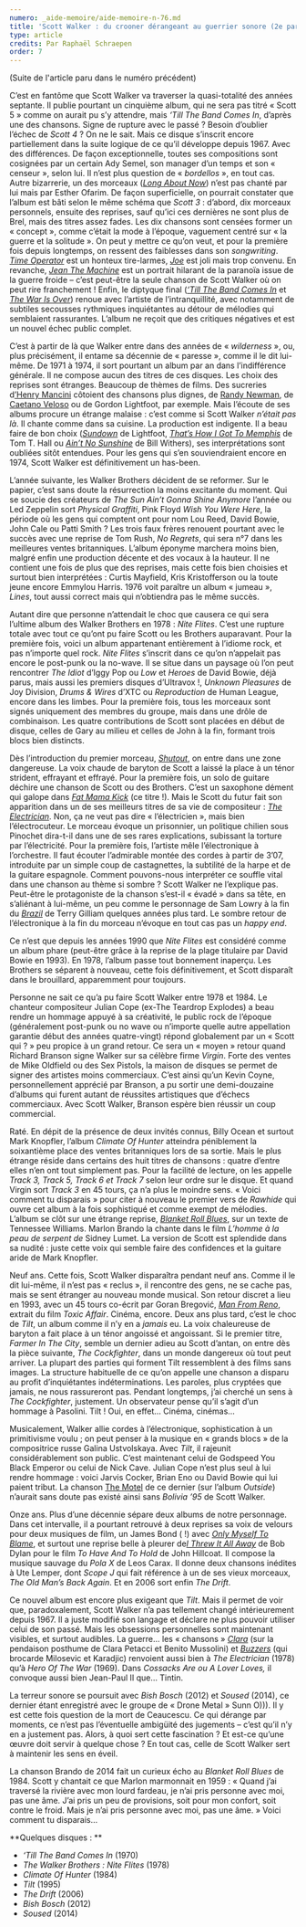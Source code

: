 ```yaml
---
numero: _aide-memoire/aide-memoire-n-76.md
title: 'Scott Walker : du crooner dérangeant au guerrier sonore (2e partie)'
type: article
credits: Par Raphaël Schraepen
order: 7
---
```

(Suite de l'article paru dans le numéro précédent)

C’est en fantôme que Scott Walker va traverser la quasi-totalité des années septante. Il publie pourtant un cinquième album, qui ne sera pas titré « Scott 5 » comme on aurait pu s’y attendre, mais _‘Till The Band Comes In_, d’après une des chansons. Signe de rupture avec le passé ? Besoin d’oublier l’échec de _Scott 4_ ? On ne le sait. Mais ce disque s’inscrit encore partiellement dans la suite logique de ce qu’il développe depuis 1967. Avec des différences. De façon exceptionnelle, toutes ses compositions sont cosignées par un certain Ady Semel, son manager d’un temps et son « censeur », selon lui. Il n’est plus question de « _bordellos_ », en tout cas. Autre bizarrerie, un des morceaux ([_Long About Now_](https://www.youtube.com/watch?v=HHitp6q9stM)) n’est pas chanté par lui mais par Esther Ofarim. De façon superficielle, on pourrait constater que l’album est bâti selon le même schéma que _Scott 3_ : d’abord, dix morceaux personnels, ensuite des reprises, sauf qu’ici ces dernières ne sont plus de Brel, mais des titres assez fades. Les dix chansons sont censées former un « concept », comme c’était la mode à l’époque, vaguement centré sur « la guerre et la solitude ». On peut y mettre ce qu’on veut, et pour la première fois depuis longtemps, on ressent des faiblesses dans son _songwriting_. [_Time Operator_](https://www.youtube.com/watch?v=EnPQnmeQYMQ) est un honteux tire-larmes, [_Joe_](https://www.youtube.com/watch?v=p-ZPGYE3o_U) est joli mais trop convenu. En revanche, [_Jean The Machine_](https://www.youtube.com/watch?v=DcHoTi5rGQU) est un portrait hilarant de la paranoïa issue de la guerre froide – c’est peut-être la seule chanson de Scott Walker où on peut rire franchement ! Enfin, le diptyque final ([_‘Till The Band Comes In_](https://www.youtube.com/watch?v=jLWjsQWBuG8) et [_The War Is Over_](https://www.youtube.com/watch?v=ttF51Xytz7Y)) renoue avec l’artiste de l’intranquillité, avec notamment de subtiles secousses rythmiques inquiétantes au détour de mélodies qui semblaient rassurantes. L’album ne reçoit que des critiques négatives et est un nouvel échec public complet.

C’est à partir de là que Walker entre dans des années de « _wilderness_ », ou, plus précisément, il entame sa décennie de « paresse », comme il le dit lui-même. De 1971 à 1974, il sort pourtant un album par an dans l’indifférence générale. Il ne compose aucun des titres de ces disques. Les choix des reprises sont étranges. Beaucoup de thèmes de films. Des sucreries d[’Henry Mancini](https://fr.wikipedia.org/wiki/Henry_Mancini) côtoient des chansons plus dignes, de [Randy Newman](https://fr.wikipedia.org/wiki/Randy_Newman), de [Caetano Veloso](https://fr.wikipedia.org/wiki/Caetano_Veloso) ou de Gordon Lightfoot, par exemple. Mais l’écoute de ses albums procure un étrange malaise : c’est comme si Scott Walker _n’était pas là_. Il chante comme dans sa cuisine. La production est indigente. Il a beau faire de bon choix ([_Sundown_](https://www.youtube.com/watch?v=S2cfhE1VZMU) de Lightfoot, [_That’s How I Got To Memphis_](https://www.youtube.com/watch?v=EDHV4PUZvgY) de Tom T. Hall ou [_Ain’t No Sunshine_](https://www.youtube.com/watch?v=SLEtjXNMxYg) de Bill Withers), ses interprétations sont oubliées sitôt entendues. Pour les gens qui s’en souviendraient encore en 1974, Scott Walker est définitivement un has-been.

L’année suivante, les Walker Brothers décident de se reformer. Sur le papier, c’est sans doute la résurrection la moins excitante du moment. Qui se soucie des créateurs de _The Sun Ain’t Gonna Shine Anymore_ l’année ou Led Zeppelin sort _Physical Graffiti_, Pink Floyd _Wish You Were Here_, la période où les gens qui comptent ont pour nom Lou Reed, David Bowie, John Cale ou Patti Smith ? Les trois faux frères renouent pourtant avec le succès avec une reprise de Tom Rush, _No Regrets_, qui sera n°7 dans les meilleures ventes britanniques. L’album éponyme marchera moins bien, malgré enfin une production décente et des vocaux à la hauteur. Il ne contient une fois de plus que des reprises, mais cette fois bien choisies et surtout bien interprétées : Curtis Mayfield, Kris Kristofferson ou la toute jeune encore Emmylou Harris. 1976 voit paraître un album « jumeau », _Lines_, tout aussi correct mais qui n’obtiendra pas le même succès.

Autant dire que personne n’attendait le choc que causera ce qui sera l’ultime album des Walker Brothers en 1978 : _Nite Flites_. C’est une rupture totale avec tout ce qu’ont pu faire Scott ou les Brothers auparavant. Pour la première fois, voici un album appartenant entièrement à l’idiome rock, et pas n’importe quel rock. _Nite Flites_ s’inscrit dans ce qu’on n’appelait pas encore le post-punk ou la no-wave. Il se situe dans un paysage où l’on peut rencontrer _The Idiot_ d’Iggy Pop ou _Low_ et _Heroes_ de David Bowie, déjà parus, mais aussi les premiers disques d’Ultravox !, _Unknown Pleasures_ de Joy Division, _Drums & Wires_ d’XTC ou _Reproduction_ de Human League, encore dans les limbes. Pour la première fois, tous les morceaux sont signés uniquement des membres du groupe, mais dans une drôle de combinaison. Les quatre contributions de Scott sont placées en début de disque, celles de Gary au milieu et celles de John à la fin, formant trois blocs bien distincts.

Dès l’introduction du premier morceau, [_Shutout_](https://www.youtube.com/watch?v=4uBB9AXYACU), on entre dans une zone dangereuse. La voix chaude de baryton de Scott a laissé la place à un ténor strident, effrayant et effrayé. Pour la première fois, un solo de guitare déchire une chanson de Scott ou des Brothers. C’est un saxophone dément qui galope dans [_Fat Mama Kick_](https://www.youtube.com/watch?v=-skUxIGDTFY) (ce titre !). Mais le Scott du futur fait son apparition dans un de ses meilleurs titres de sa vie de compositeur : [_The Electrician_](https://www.youtube.com/watch?v=mhQbT65qIJY). Non, ça ne veut pas dire « l’électricien », mais bien l’électrocuteur. Le morceau évoque un prisonnier, un politique chilien sous Pinochet dira-t-il dans une de ses rares explications, subissant la torture par l’électricité. Pour la première fois, l’artiste mêle l’électronique à l’orchestre. Il faut écouter l’admirable montée des cordes à partir de 3’07, introduite par un simple coup de castagnettes, la subtilité de la harpe et de la guitare espagnole. Comment pouvons-nous interpréter ce souffle vital dans une chanson au thème si sombre ? Scott Walker ne l’explique pas. Peut-être le protagoniste de la chanson s’est-il « évadé » dans sa tête, en s’aliénant à lui-même, un peu comme le personnage de Sam Lowry à la fin du [_Brazil_](https://fr.wikipedia.org/wiki/Brazil_%28film,_1985%29) de Terry Gilliam quelques années plus tard. Le sombre retour de l’électronique à la fin du morceau n’évoque en tout cas pas un _happy end_.

Ce n’est que depuis les années 1990 que _Nite Flites_ est considéré comme un album phare (peut-être grâce à la reprise de la plage titulaire par David Bowie en 1993). En 1978, l’album passe tout bonnement inaperçu. Les Brothers se séparent à nouveau, cette fois définitivement, et Scott disparaît dans le brouillard, apparemment pour toujours.



Personne ne sait ce qu’a pu faire Scott Walker entre 1978 et 1984. Le chanteur compositeur Julian Cope (ex-The Teardrop Explodes) a beau rendre un hommage appuyé à sa créativité, le public rock de l’époque (généralement post-punk ou no wave ou n’importe quelle autre appellation garantie début des années quatre-vingt) répond globalement par un « Scott qui ? » peu propice à un grand retour. Ce sera un « moyen » retour quand Richard Branson signe Walker sur sa célèbre firme _Virgin_. Forte des ventes de Mike Oldfield ou des Sex Pistols, la maison de disques se permet de signer des artistes moins commerciaux. C’est ainsi qu’un Kevin Coyne, personnellement apprécié par Branson, a pu sortir une demi-douzaine d’albums qui furent autant de réussites artistiques que d’échecs commerciaux. Avec Scott Walker, Branson espère bien réussir un coup commercial.

Raté. En dépit de la présence de deux invités connus, Billy Ocean et surtout Mark Knopfler, l’album _Climate Of Hunter_ atteindra péniblement la soixantième place des ventes britanniques lors de sa sortie. Mais le plus étrange réside dans certains des huit titres de chansons : quatre d’entre elles n’en ont tout simplement pas. Pour la facilité de lecture, on les appelle _Track 3, Track 5, Track 6 et Track 7_ selon leur ordre sur le disque. Et quand Virgin sort _Track 3_ en 45 tours, ça n’a plus le moindre sens. « Voici comment tu disparais » pour citer à nouveau le premier vers de _Rawhide_ qui ouvre cet album à la fois sophistiqué et comme exempt de mélodies. L’album se clôt sur une étrange reprise, [_Blanket Roll Blues_](https://www.youtube.com/watch?v=j2w5eOKp28w), sur un texte de Tennessee Williams. Marlon Brando la chante dans le film _L’homme à la peau de serpent de_ Sidney Lumet. La version de Scott est splendide dans sa nudité : juste cette voix qui semble faire des confidences et la guitare aride de Mark Knopfler.



Neuf ans. Cette fois, Scott Walker disparaîtra pendant neuf ans. Comme il le dit lui-même, il n’est pas « reclus », il rencontre des gens, ne se cache pas, mais se sent étranger au nouveau monde musical. Son retour discret a lieu en 1993, avec un 45 tours co-écrit par Goran Bregović, [_Man From Reno_](https://www.youtube.com/watch?v=y3YOweA72YM), extrait du film _Toxic Affair_. Cinéma, encore. Deux ans plus tard, c’est le choc de _Tilt_, un album comme il n’y en a _jamais_ eu. La voix chaleureuse de baryton a fait place à un ténor angoissé et angoissant. Si le premier titre, _Farmer In The City_, semble un dernier adieu au Scott d’antan, on entre dès la pièce suivante, _The Cockfighter_, dans un monde dangereux où tout peut arriver. La plupart des parties qui forment Tilt ressemblent à des films sans images. La structure habituelle de ce qu’on appelle une chanson a disparu au profit d’inquiétantes indéterminations. Les paroles, plus cryptées que jamais, ne nous rassureront pas. Pendant longtemps, j’ai cherché un sens à _The Cockfighter_, justement. Un observateur pense qu’il s’agit d’un hommage à Pasolini. Tilt ! Oui, en effet… Cinéma, cinémas…



Musicalement, Walker allie cordes à l’électronique, sophistication à un primitivisme voulu ; on peut penser à la musique en « grands blocs » de la compositrice russe Galina Ustvolskaya. Avec _Tilt_, il rajeunit considérablement son public. C’est maintenant celui de Godspeed You Black Emperor ou celui de Nick Cave. Julian Cope n’est plus seul à lui rendre hommage : voici Jarvis Cocker, Brian Eno ou David Bowie qui lui paient tribut. La chanson [The Motel](https://www.youtube.com/watch?v=P-KhzO01JRQ) de ce dernier (sur l’album _Outside_) n’aurait sans doute pas existé ainsi sans _Bolivia ’95_ de Scott Walker.



Onze ans. Plus d’une décennie sépare deux albums de notre personnage. Dans cet intervalle, il a pourtant retrouvé à deux reprises sa voix de velours pour deux musiques de film, un James Bond ( !) avec [_Only Myself To Blame_](https://www.youtube.com/watch?v=NCt4O4gJifQ), et surtout une reprise belle à pleurer de[_I Threw It All Away_](https://www.youtube.com/watch?v=Ken3dfr3FiU) de Bob Dylan pour le film _To Have And To Hold_ de John Hillcoat. Il compose la musique sauvage du _Pola X_ de Leos Carax. Il donne deux chansons inédites à Ute Lemper, dont _Scope J_ qui fait référence à un de ses vieux morceaux, _The Old Man’s Back Again_. Et en 2006 sort enfin _The Drift_.



Ce nouvel album est encore plus exigeant que _Tilt_. Mais il permet de voir que, paradoxalement, Scott Walker n’a pas tellement changé intérieurement depuis 1967. Il a juste modifié son langage et déclare ne plus pouvoir utiliser celui de son passé. Mais les obsessions personnelles sont maintenant visibles, et surtout audibles. La guerre… les « chansons » [_Clara_](https://www.youtube.com/watch?v=r5hvHEBLNpI) (sur la pendaison posthume de Clara Petacci et Benito Mussolini) et [_Buzzers_](https://www.youtube.com/watch?v=EsDjRJpnG1M) (qui brocarde Milosevic et Karadjic) renvoient aussi bien à _The Electrician_ (1978) qu’à _Hero Of The War_ (1969). Dans _Cossacks Are ou A Lover Loves,_ il convoque aussi bien Jean-Paul II que… Tintin.



La terreur sonore se poursuit avec _Bish Bosch_ (2012) et _Soused_ (2014), ce dernier étant enregistré avec le groupe de « Drone Metal » Sunn O))). Il y est cette fois question de la mort de Ceaucescu. Ce qui dérange par moments, ce n’est pas l’éventuelle ambigüité des jugements – c’est qu’il n’y en a justement pas. Alors, à quoi sert cette fascination ? Et est-ce qu’une œuvre doit servir à quelque chose ? En tout cas, celle de Scott Walker sert à maintenir les sens en éveil.



La chanson Brando de 2014 fait un curieux écho au _Blanket Roll Blues_ de 1984. Scott y chantait ce que Marlon marmonnait en 1959 : « Quand j’ai traversé la rivière avec mon lourd fardeau, je n’ai pris personne avec moi, pas une âme. J’ai pris un peu de provisions, soit pour mon confort, soit contre le froid. Mais je n’ai pris personne avec moi, pas une âme. » Voici comment tu disparais…



 



**Quelques disques :
**

* _‘Till The Band Comes In_ (1970)
* _The Walker Brothers : Nite Flites_ (1978)
* _Climate Of Hunter_ (1984)
* _Tilt_ (1995)
* _The Drift_ (2006)
* _Bish Bosch_ (2012)
* _Soused_ (2014)
